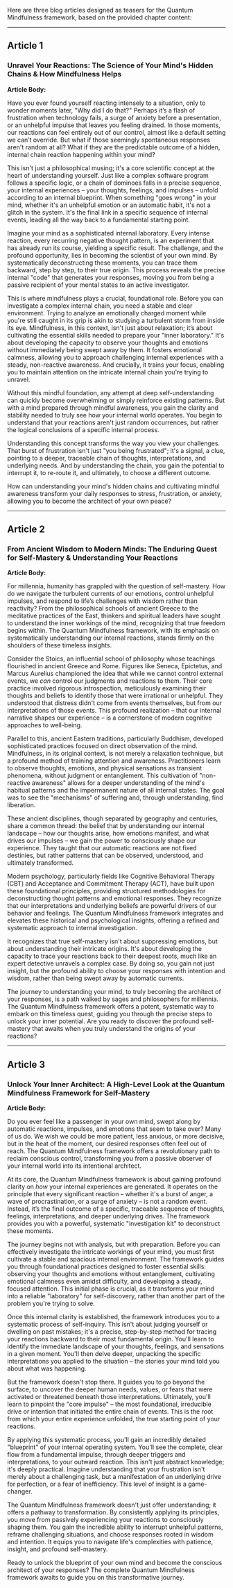 Here are three blog articles designed as teasers for the Quantum Mindfulness framework, based on the provided chapter content:

---

## Article 1

### Unravel Your Reactions: The Science of Your Mind's Hidden Chains & How Mindfulness Helps

**Article Body:**

Have you ever found yourself reacting intensely to a situation, only to wonder moments later, "Why did I do that?" Perhaps it’s a flash of frustration when technology fails, a surge of anxiety before a presentation, or an unhelpful impulse that leaves you feeling drained. In those moments, our reactions can feel entirely out of our control, almost like a default setting we can’t override. But what if those seemingly spontaneous responses aren't random at all? What if they are the predictable outcome of a hidden, internal chain reaction happening within your mind?

This isn't just a philosophical musing; it's a core scientific concept at the heart of understanding yourself. Just like a complex software program follows a specific logic, or a chain of dominoes falls in a precise sequence, your internal experiences – your thoughts, feelings, and impulses – unfold according to an internal blueprint. When something "goes wrong" in your mind, whether it's an unhelpful emotion or an automatic habit, it's not a glitch in the system. It's the final link in a specific sequence of internal events, leading all the way back to a fundamental starting point.

Imagine your mind as a sophisticated internal laboratory. Every intense reaction, every recurring negative thought pattern, is an experiment that has already run its course, yielding a specific result. The challenge, and the profound opportunity, lies in becoming the scientist of your own mind. By systematically deconstructing these moments, you can trace them backward, step by step, to their true origin. This process reveals the precise internal "code" that generates your responses, moving you from being a passive recipient of your mental states to an active investigator.

This is where mindfulness plays a crucial, foundational role. Before you can investigate a complex internal chain, you need a stable and clear environment. Trying to analyze an emotionally charged moment while you're still caught in its grip is akin to studying a turbulent storm from inside its eye. Mindfulness, in this context, isn't just about relaxation; it’s about cultivating the essential skills needed to prepare your "inner laboratory." It's about developing the capacity to observe your thoughts and emotions without immediately being swept away by them. It fosters emotional calmness, allowing you to approach challenging internal experiences with a steady, non-reactive awareness. And crucially, it trains your focus, enabling you to maintain attention on the intricate internal chain you're trying to unravel.

Without this mindful foundation, any attempt at deep self-understanding can quickly become overwhelming or simply reinforce existing patterns. But with a mind prepared through mindful awareness, you gain the clarity and stability needed to truly see how your internal world operates. You begin to understand that your reactions aren't just random occurrences, but rather the logical conclusions of a specific internal process.

Understanding this concept transforms the way you view your challenges. That burst of frustration isn't just "you being frustrated"; it's a signal, a clue, pointing to a deeper, traceable chain of thoughts, interpretations, and underlying needs. And by understanding the chain, you gain the potential to interrupt it, to re-route it, and ultimately, to choose a different outcome.

How can understanding your mind's hidden chains and cultivating mindful awareness transform your daily responses to stress, frustration, or anxiety, allowing you to become the architect of your own peace?

---

## Article 2

### From Ancient Wisdom to Modern Minds: The Enduring Quest for Self-Mastery & Understanding Your Reactions

**Article Body:**

For millennia, humanity has grappled with the question of self-mastery. How do we navigate the turbulent currents of our emotions, control unhelpful impulses, and respond to life’s challenges with wisdom rather than reactivity? From the philosophical schools of ancient Greece to the meditative practices of the East, thinkers and spiritual leaders have sought to understand the inner workings of the mind, recognizing that true freedom begins within. The Quantum Mindfulness framework, with its emphasis on systematically understanding our internal reactions, stands firmly on the shoulders of these timeless insights.

Consider the Stoics, an influential school of philosophy whose teachings flourished in ancient Greece and Rome. Figures like Seneca, Epictetus, and Marcus Aurelius championed the idea that while we cannot control external events, we *can* control our judgments and reactions to them. Their core practice involved rigorous introspection, meticulously examining their thoughts and beliefs to identify those that were irrational or unhelpful. They understood that distress didn't come from events themselves, but from our interpretations of those events. This profound realization – that our internal narrative shapes our experience – is a cornerstone of modern cognitive approaches to well-being.

Parallel to this, ancient Eastern traditions, particularly Buddhism, developed sophisticated practices focused on direct observation of the mind. Mindfulness, in its original context, is not merely a relaxation technique, but a profound method of training attention and awareness. Practitioners learn to observe thoughts, emotions, and physical sensations as transient phenomena, without judgment or entanglement. This cultivation of "non-reactive awareness" allows for a deeper understanding of the mind's habitual patterns and the impermanent nature of all internal states. The goal was to see the "mechanisms" of suffering and, through understanding, find liberation.

These ancient disciplines, though separated by geography and centuries, share a common thread: the belief that by understanding our internal landscape – how our thoughts arise, how emotions manifest, and what drives our impulses – we gain the power to consciously shape our experience. They taught that our automatic reactions are not fixed destinies, but rather patterns that can be observed, understood, and ultimately transformed.

Modern psychology, particularly fields like Cognitive Behavioral Therapy (CBT) and Acceptance and Commitment Therapy (ACT), have built upon these foundational principles, providing structured methodologies for deconstructing thought patterns and emotional responses. They recognize that our interpretations and underlying beliefs are powerful drivers of our behavior and feelings. The Quantum Mindfulness framework integrates and elevates these historical and psychological insights, offering a refined and systematic approach to internal investigation.

It recognizes that true self-mastery isn't about suppressing emotions, but about understanding their intricate origins. It's about developing the capacity to trace your reactions back to their deepest roots, much like an expert detective unravels a complex case. By doing so, you gain not just insight, but the profound ability to choose your responses with intention and wisdom, rather than being swept away by automatic currents.

The journey to understanding your mind, to truly becoming the architect of your responses, is a path walked by sages and philosophers for millennia. The Quantum Mindfulness framework offers a potent, systematic way to embark on this timeless quest, guiding you through the precise steps to unlock your inner potential. Are you ready to discover the profound self-mastery that awaits when you truly understand the origins of your reactions?

---

## Article 3

### Unlock Your Inner Architect: A High-Level Look at the Quantum Mindfulness Framework for Self-Mastery

**Article Body:**

Do you ever feel like a passenger in your own mind, swept along by automatic reactions, impulses, and emotions that seem to take over? Many of us do. We wish we could be more patient, less anxious, or more decisive, but in the heat of the moment, our desired responses often feel out of reach. The Quantum Mindfulness framework offers a revolutionary path to reclaim conscious control, transforming you from a passive observer of your internal world into its intentional architect.

At its core, the Quantum Mindfulness framework is about gaining profound clarity on *how* your internal experiences are generated. It operates on the principle that every significant reaction – whether it's a burst of anger, a wave of procrastination, or a surge of anxiety – is not a random event. Instead, it’s the final outcome of a specific, traceable sequence of thoughts, feelings, interpretations, and deeper underlying drives. The framework provides you with a powerful, systematic "investigation kit" to deconstruct these moments.

The journey begins not with analysis, but with preparation. Before you can effectively investigate the intricate workings of your mind, you must first cultivate a stable and spacious internal environment. The framework guides you through foundational practices designed to foster essential skills: observing your thoughts and emotions without entanglement, cultivating emotional calmness even amidst difficulty, and developing a steady, focused attention. This initial phase is crucial, as it transforms your mind into a reliable "laboratory" for self-discovery, rather than another part of the problem you're trying to solve.

Once this internal clarity is established, the framework introduces you to a systematic process of self-inquiry. This isn't about judging yourself or dwelling on past mistakes; it's a precise, step-by-step method for tracing your reactions backward to their most fundamental origin. You'll learn to identify the immediate landscape of your thoughts, feelings, and sensations in a given moment. You'll then delve deeper, unpacking the specific interpretations you applied to the situation – the stories your mind told you about what was happening.

But the framework doesn't stop there. It guides you to go beyond the surface, to uncover the deeper human needs, values, or fears that were activated or threatened beneath those interpretations. Ultimately, you'll learn to pinpoint the "core impulse" – the most foundational, irreducible drive or intention that initiated the entire chain of events. This is the root from which your entire experience unfolded, the true starting point of your reactions.

By applying this systematic process, you'll gain an incredibly detailed "blueprint" of your internal operating system. You'll see the complete, clear flow from a fundamental impulse, through deeper triggers and interpretations, to your outward reaction. This isn't just abstract knowledge; it's deeply practical. Imagine understanding that your frustration isn't merely about a challenging task, but a manifestation of an underlying drive for perfection, or a fear of inefficiency. This level of insight is a game-changer.

The Quantum Mindfulness framework doesn't just offer understanding; it offers a pathway to transformation. By consistently applying its principles, you move from passively experiencing your reactions to consciously shaping them. You gain the incredible ability to interrupt unhelpful patterns, reframe challenging situations, and choose responses rooted in wisdom and intention. It equips you to navigate life's complexities with patience, insight, and profound self-mastery.

Ready to unlock the blueprint of your own mind and become the conscious architect of your responses? The complete Quantum Mindfulness framework awaits to guide you on this transformative journey.